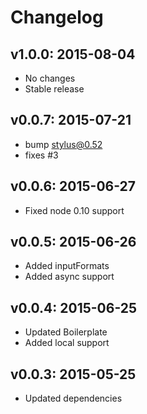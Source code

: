 # Changelog

## v1.0.0: 2015-08-04

- No changes
- Stable release

## v0.0.7: 2015-07-21
- bump stylus@0.52
- fixes #3

## v0.0.6: 2015-06-27
- Fixed node 0.10 support

## v0.0.5: 2015-06-26
- Added inputFormats
- Added async support

## v0.0.4: 2015-06-25
- Updated Boilerplate
- Added local support

## v0.0.3: 2015-05-25
- Updated dependencies
